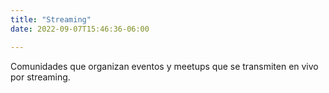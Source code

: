 ```yaml
---
title: "Streaming"
date: 2022-09-07T15:46:36-06:00

---
```


Comunidades que organizan eventos y meetups que se transmiten en vivo por streaming.